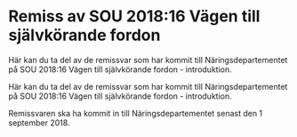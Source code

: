# Remiss av SOU 2018:16 Vägen till självkörande fordon

Här kan du ta del av de remissvar som har kommit till Näringsdepartementet på SOU 2018:16 Vägen till självkörande fordon - introduktion.

Här kan du ta del av de remissvar som har kommit till Näringsdepartementet på SOU 2018:16 Vägen till självkörande fordon - introduktion.

Remissvaren ska ha kommit in till Näringsdepartementet senast den 1
september 2018.
